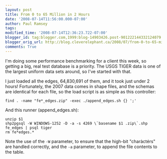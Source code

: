 ```yaml
---
layout: post
title: From 0 to 65 Million in 2 Hours
date: '2008-07-14T11:56:00.000-07:00'
author: Paul Ramsey
tags: 
modified_time: '2008-07-14T12:36:23.722-07:00'
blogger_id: tag:blogger.com,1999:blog-14903426.post-901222144332124079
blogger_orig_url: http://blog.cleverelephant.ca/2008/07/from-0-to-65-million-in-2-hours.html
comments: True
---
```


I'm doing some performance benchmarking for a client this week, so getting a big, real test database is a priority.  The USGS TIGER data is one of the largest uniform data sets around, so I've started with that.

I just loaded all the edges, 64,830,691 of them, and it took just under 2 hours!  Fortunately, the 2007 data comes in shape files, and the schemas are identical for each file, so the load script is as simple as this controller:

    find . -name "fe*_edges.zip" -exec ./append_edges.sh {} ';'

And this runner (append_edges.sh):

    unzip $1
    shp2pgsql -W WINDOWS-1252 -D -a -s 4269 \`basename $1 .zip\`.shp fe_edges | psql tiger
    rm fe*edges.*

Note the use of the `-W` parameter, to ensure that the high-bit  "char&agrave;ct&eacute;rs" are handled correctly, and the `-a` parameter, to append the file contents to the table.

